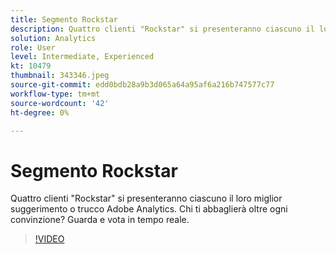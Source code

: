 ```yaml
---
title: Segmento Rockstar
description: Quattro clienti "Rockstar" si presenteranno ciascuno il loro miglior suggerimento o trucco Adobe Analytics.
solution: Analytics
role: User
level: Intermediate, Experienced
kt: 10479
thumbnail: 343346.jpeg
source-git-commit: edd0bdb28a9b3d065a64a95af6a216b747577c77
workflow-type: tm+mt
source-wordcount: '42'
ht-degree: 0%

---
```


# Segmento Rockstar

Quattro clienti &quot;Rockstar&quot; si presenteranno ciascuno il loro miglior suggerimento o trucco Adobe Analytics. Chi ti abbaglierà oltre ogni convinzione? Guarda e vota in tempo reale.

>[!VIDEO](https://video.tv.adobe.com/v/343346/?quality=12&learn=on)

